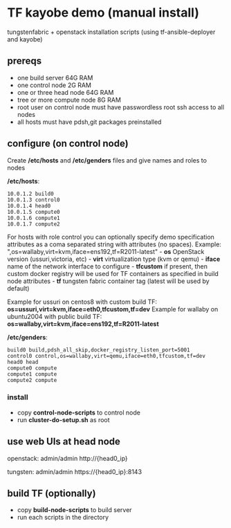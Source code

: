 # TF kayobe demo (manual install)

tungstenfabric + openstack installation scripts (using tf-ansible-deployer and kayobe)

## prereqs

  - one build server 64G RAM
  - one control node 2G RAM
  - one or three head node 64G RAM
  - tree or more compute node 8G RAM
  - root user on control node must have passwordless root ssh access to all nodes
  - all hosts must have pdsh,git packages preinstalled

## configure (on control node)

Create __/etc/hosts__ and __/etc/genders__ files and give names and roles to nodes

__/etc/hosts__:
```
10.0.1.2 build0
10.0.1.3 control0
10.0.1.4 head0
10.0.1.5 compute0
10.0.1.6 compute1
10.0.1.7 compute2
```

For hosts with role control you can optionally specify demo specification attributes as a coma separated string with attributes (no spaces). Example: ",os=wallaby,virt=kvm,iface=ens192,tf=R2011-latest"
    - __os__ OpenStack version (ussuri,victoria, etc)
    - __virt__ virtualization type (kvm or qemu)
    - __iface__ name of the network interface to configure
    - __tfcustom__ if present, then custom docker registry will be used for TF containers as specified in build node attributes
    - __tf__ tungsten fabric container tag (latest will be used by default)

Example for ussuri on centos8 with custom build TF: **os=ussuri,virt=kvm,iface=eth0,tfcustom,tf=dev**
Example for wallaby on ubuntu2004 with public build TF: **os=wallaby,virt=kvm,iface=ens192,tf=R2011-latest**

__/etc/genders__:
```
build0 build,pdsh_all_skip,docker_registry_listen_port=5001
control0 control,os=wallaby,virt=qemu,iface=eth0,tfcustom,tf=dev
head0 head
compute0 compute
compute1 compute
compute2 compute
```

### install

  - copy **control-node-scripts** to control node
  - run __cluster-do-setup.sh__ as root


## use web UIs at head node

openstack: admin/admin http://{head0_ip}

tungsten:  admin/admin https://{head0_ip}:8143


## build TF (optionally)

  - copy **build-node-scripts** to build server
  - run each scripts in the directory

